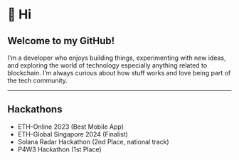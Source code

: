 # 👋 Hi

## Welcome to my GitHub!  
I'm a developer who enjoys building things, experimenting with new ideas, and exploring the world of technology especially anything related to blockchain. I’m always curious about how stuff works and love being part of the tech community.

---

## Hackathons

- ETH-Online 2023 (Best Mobile App)
- ETH-Global Singapore 2024 (Finalist)
- Solana Radar Hackathon (2nd Place, national track)
- P4W3 Hackathon (1st Place)
